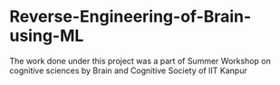 # Reverse-Engineering-of-Brain-using-ML
The work done under this project was a part of Summer Workshop on cognitive sciences by Brain and Cognitive Society of IIT Kanpur
